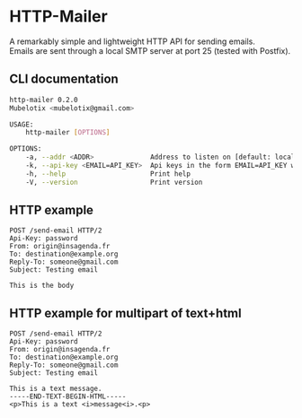 # HTTP-Mailer

A remarkably simple and lightweight HTTP API for sending emails.  
Emails are sent through a local SMTP server at port 25 (tested with Postfix).

## CLI documentation

```bash
http-mailer 0.2.0
Mubelotix <mubelotix@gmail.com>

USAGE:
    http-mailer [OPTIONS]

OPTIONS:
    -a, --addr <ADDR>              Address to listen on [default: localhost:8000]
    -k, --api-key <EMAIL=API_KEY>  Api keys in the form EMAIL=API_KEY where API_KEY is a sha256 hash
    -h, --help                     Print help
    -V, --version                  Print version
```
## HTTP example

```http
POST /send-email HTTP/2
Api-Key: password
From: origin@insagenda.fr
To: destination@example.org
Reply-To: someone@gmail.com
Subject: Testing email

This is the body
```

## HTTP example for multipart of text+html

```http
POST /send-email HTTP/2
Api-Key: password
From: origin@insagenda.fr
To: destination@example.org
Reply-To: someone@gmail.com
Subject: Testing email

This is a text message.
-----END-TEXT-BEGIN-HTML-----
<p>This is a text <i>message<i>.<p>
```
